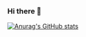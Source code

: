 ### Hi there 👋

<!-- [![@ttarczynski's Holopin board](https://holopin.me/ttarczynski)](https://holopin.io/@ttarczynski) -->

[![Anurag's GitHub stats](https://github-readme-stats.vercel.app/api?username=tarczynskitomek)](https://github.com/anuraghazra/github-readme-stats)

<!--
**tarczynskitomek/tarczynskitomek** is a ✨ _special_ ✨ repository because its `README.md` (this file) appears on your GitHub profile.

Here are some ideas to get you started:

- 🔭 I’m currently working on ...
- 🌱 I’m currently learning ...
- 👯 I’m looking to collaborate on ...
- 🤔 I’m looking for help with ...
- 💬 Ask me about ...
- 📫 How to reach me: ...
- 😄 Pronouns: ...
- ⚡ Fun fact: ...
-->

